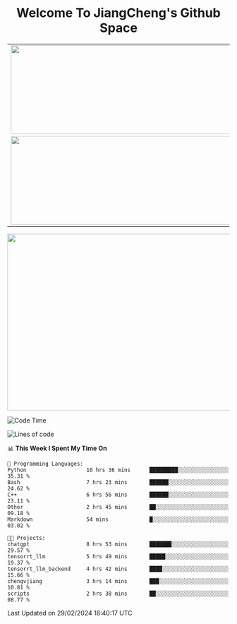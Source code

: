 <h1 align="center">Welcome To JiangCheng's Github Space</h1>

<table align="center" frame="void" rules="none" >
  <tr>
    <td>
      <div align="center"> <img height="200px" width="500px"  src="https://github-readme-stats.vercel.app/api?username=thisjiang&hide_title=true&hide_border=true&layout=compact&show_icons=trueline_height=21&text_color=000&icon_color=000&bg_color=0,ea6161,ffc64d,fffc4d,52fa5a&theme=graywhite" /> </div>
    </td>
    <td>
      <div align="center"> <img height="200px" width="500px" src="https://github-readme-stats.vercel.app/api/top-langs/?username=thisjiang&hide_title=true&hide_border=true&layout=compact&langs_count=6&text_color=000&icon_color=fff&bg_color=0,52fa5a,4dfcff,c64dff&theme=graywhite" /> </div>
    </td>
  </tr>
  <tr>
    <td>
      <div align="center"> <img height="200px" width="500px" src="https://github-readme-streak-stats.herokuapp.com/?user=thisjiang&hide_title=true&hide_border=true&layout=compact&langs_count=6" /> </div>
    </td>
    <td>
      <div align="center"> 
      <a href="https://github.com/" target="_blank"><img style="margin: 10px" src="https://profilinator.rishav.dev/skills-assets/git-scm-icon.svg" alt="Git" height="50" /></a>  
      <a href="https://www.linux.org/" target="_blank"><img style="margin: 10px" src="https://profilinator.rishav.dev/skills-assets/linux-original.svg" alt="Linux" height="50" /></a>  
      <a href="https://www.gnu.org/software/bash/" target="_blank"><img style="margin: 10px" src="https://profilinator.rishav.dev/skills-assets/gnu_bash-icon.svg" alt="Bash" height="50" /></a>  
      </div>
    </td>
  </tr>
</table>

<div align="center"> <img height="400px" width="1000px" src="https://github-readme-activity-graph.cyclic.app/graph?username=thisjiang&theme=react&hide_title=true&hide_border=true&layout=compact&langs_count=6" /> </div></td>

<!--START_SECTION:waka-->
![Code Time](http://img.shields.io/badge/Code%20Time-906%20hrs%2011%20mins-blue)

![Lines of code](https://img.shields.io/badge/From%20Hello%20World%20I%27ve%20Written-516.2%20thousand%20lines%20of%20code-blue)

📊 **This Week I Spent My Time On** 

```text
💬 Programming Languages: 
Python                   10 hrs 36 mins      █████████░░░░░░░░░░░░░░░░   35.31 % 
Bash                     7 hrs 23 mins       ██████░░░░░░░░░░░░░░░░░░░   24.62 % 
C++                      6 hrs 56 mins       ██████░░░░░░░░░░░░░░░░░░░   23.11 % 
Other                    2 hrs 45 mins       ██░░░░░░░░░░░░░░░░░░░░░░░   09.18 % 
Markdown                 54 mins             █░░░░░░░░░░░░░░░░░░░░░░░░   03.02 % 

🐱‍💻 Projects: 
chatgpt                  8 hrs 53 mins       ███████░░░░░░░░░░░░░░░░░░   29.57 % 
tensorrt_llm             5 hrs 49 mins       █████░░░░░░░░░░░░░░░░░░░░   19.37 % 
tensorrt_llm_backend     4 hrs 42 mins       ████░░░░░░░░░░░░░░░░░░░░░   15.66 % 
chengvjiang              3 hrs 14 mins       ███░░░░░░░░░░░░░░░░░░░░░░   10.81 % 
scripts                  2 hrs 38 mins       ██░░░░░░░░░░░░░░░░░░░░░░░   08.77 % 
```


 Last Updated on 29/02/2024 18:40:17 UTC
<!--END_SECTION:waka-->
